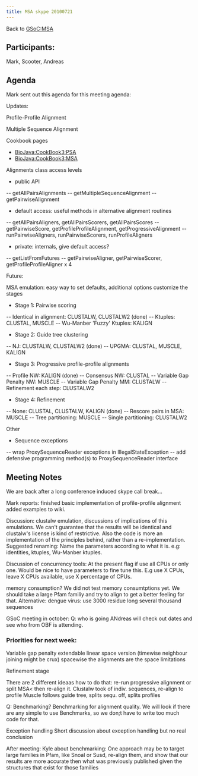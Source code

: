 ```yaml
---
title: MSA skype 20100721
---
```


Back to <GSoC:MSA>

Participants:
-------------

Mark, Scooter, Andreas

Agenda
------

Mark sent out this agenda for this meeting agenda:

Updates:

Profile-Profile Alignment

Multiple Sequence Alignment

Cookbook pages

-   <BioJava:CookBook3:PSA>
-   <BioJava:CookBook3:MSA>

Alignments class access levels

-   public API

-- getAllPairsAlignments -- getMultipleSequenceAlignment --
getPairwiseAlignment

-   default access: useful methods in alternative alignment routines

-- getAllPairsAligners, getAllPairsScorers, getAllPairsScores --
getPairwiseScore, getProfileProfileAlignment, getProgressiveAlignment --
runPairwiseAligners, runPairwiseScorers, runProfileAligners

-   private: internals, give default access?

-- getListFromFutures -- getPairwiseAligner, getPairwiseScorer,
getProfileProfileAligner x 4

Future:

MSA emulation: easy way to set defaults, additional options customize
the stages

-   Stage 1: Pairwise scoring

-- Identical in alignment: CLUSTALW, CLUSTALW2 (done) -- Ktuples:
CLUSTAL, MUSCLE -- Wu-Manber 'Fuzzy' Ktuples: KALIGN

-   Stage 2: Guide tree clustering

-- NJ: CLUSTALW, CLUSTALW2 (done) -- UPGMA: CLUSTAL, MUSCLE, KALIGN

-   Stage 3: Progressive profile-profile alignments

-- Profile NW: KALIGN (done) -- Consensus NW: CLUSTAL -- Variable Gap
Penalty NW: MUSCLE -- Variable Gap Penalty MM: CLUSTALW -- Refinement
each step: CLUSTALW2

-   Stage 4: Refinement

-- None: CLUSTAL, CLUSTALW, KALIGN (done) -- Rescore pairs in MSA:
MUSCLE -- Tree partitioning: MUSCLE -- Single partitioning: CLUSTALW2

Other

-   Sequence exceptions

-- wrap ProxySequenceReader exceptions in IllegalStateException -- add
defensive programming method(s) to ProxySequenceReader interface

Meeting Notes
-------------

We are back after a long conference induced skype call break...

Mark reports: finished basic implementation of profile-profile alignment
added examples to wiki.

Discussion: clustalw emulation, discussions of implications of this
emulations. We can't guarantee that the results will be identical and
clustalw's license is kind of restrictive. Also the code is more an
implementation of the principles behind, rather than a
re-implementation. Suggested renaming: Name the parameters according to
what it is. e.g: identities, ktuples, Wu-Manber ktuples.

Discussion of concurrency tools: At the present flag if use all CPUs or
only one. Would be nice to have parameters to fine tune this. E.g use X
CPUs, leave X CPUs available, use X percentage of CPUs.

memory consumption? We did not test memory consumtptions yet. We should
take a large Pfam familiy and try to align to get a better feeling for
that. Alternative: dengue virus: use 3000 residue long several thousand
sequences

GSoC meeting in october: Q: who is going ANdreas will check out dates
and see who from OBF is attending.

### Priorities for next week:

Variable gap penalty extendable linear space version (timewise neighbour
joining might be crux) spacewise the alignments are the space
limitations

Refinement stage

There are 2 different ideaas how to do that: re-run progressive
alignment or split MSA\< then re-align it. Clustalw took of indiv.
sequences, re-align to profile Muscle follows guide tree, splits sequ.
off, splits profiles

Q: Benchmarking? Benchmarking for alignment quality. We will look if
there are any simple to use Benchmarks, so we don;t have to write too
much code for that.

Exception handling Short discussion about exception handling but no real
conclusion

After meeting: Kyle about benchmarking: One approach may be to target
large families in Pfam, like Snoal or Susd, re-align them, and show that
our results are more accurate then what was previously published given
the structures that exist for those families
